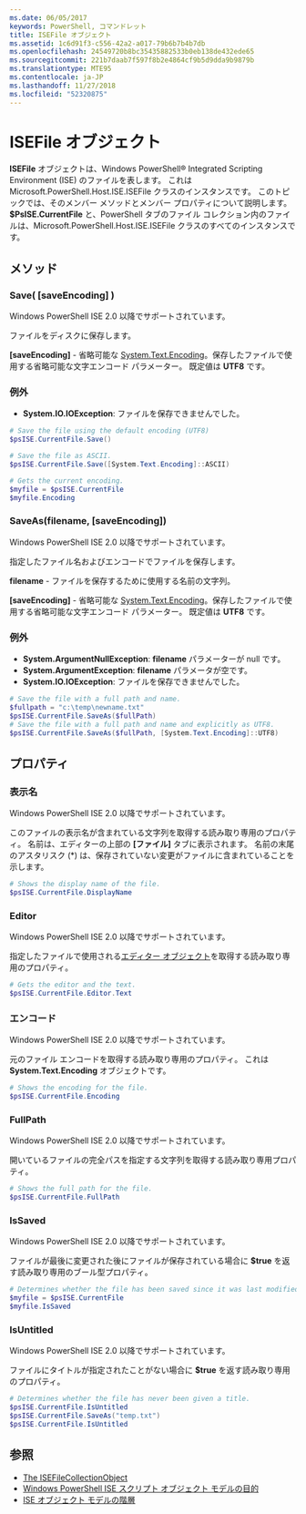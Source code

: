 ```yaml
---
ms.date: 06/05/2017
keywords: PowerShell, コマンドレット
title: ISEFile オブジェクト
ms.assetid: 1c6d91f3-c556-42a2-a017-79b6b7b4b7db
ms.openlocfilehash: 24549720b8bc35435882533b0eb138de432ede65
ms.sourcegitcommit: 221b7daab7f597f8b2e4864cf9b5d9dda9b9879b
ms.translationtype: MTE95
ms.contentlocale: ja-JP
ms.lasthandoff: 11/27/2018
ms.locfileid: "52320875"
---
```

# <a name="the-isefile-object"></a>ISEFile オブジェクト

**ISEFile** オブジェクトは、Windows PowerShell® Integrated Scripting Environment (ISE) のファイルを表します。 これは Microsoft.PowerShell.Host.ISE.ISEFile クラスのインスタンスです。 このトピックでは、そのメンバー メソッドとメンバー プロパティについて説明します。 **$PsISE.CurrentFile** と、PowerShell タブのファイル コレクション内のファイルは、Microsoft.PowerShell.Host.ISE.ISEFile クラスのすべてのインスタンスです。

## <a name="methods"></a>メソッド

### <a name="save-saveencoding-"></a>Save\( \[saveEncoding\] \)

Windows PowerShell ISE 2.0 以降でサポートされています。

ファイルをディスクに保存します。

**\[saveEncoding\]** - 省略可能な [System.Text.Encoding](https://msdn.microsoft.com/library/system.text.encoding.aspx)。保存したファイルで使用する省略可能な文字エンコード パラメーター。 既定値は **UTF8** です。

### <a name="exceptions"></a>例外

- **System.IO.IOException**: ファイルを保存できませんでした。

```powershell
# Save the file using the default encoding (UTF8)
$psISE.CurrentFile.Save()

# Save the file as ASCII.
$psISE.CurrentFile.Save([System.Text.Encoding]::ASCII)

# Gets the current encoding.
$myfile = $psISE.CurrentFile
$myfile.Encoding
```

### <a name="saveasfilename-saveencoding"></a>SaveAs\(filename, \[saveEncoding\]\)

Windows PowerShell ISE 2.0 以降でサポートされています。

指定したファイル名およびエンコードでファイルを保存します。

**filename** - ファイルを保存するために使用する名前の文字列。

**\[saveEncoding\]** - 省略可能な [System.Text.Encoding](https://msdn.microsoft.com/library/system.text.encoding.aspx)。保存したファイルで使用する省略可能な文字エンコード パラメーター。 既定値は **UTF8** です。

### <a name="exceptions"></a>例外

- **System.ArgumentNullException**: **filename** パラメーターが null です。
- **System.ArgumentException**: **filename** パラメータが空です。
- **System.IO.IOException**: ファイルを保存できませんでした。

```powershell
# Save the file with a full path and name.
$fullpath = "c:\temp\newname.txt"
$psISE.CurrentFile.SaveAs($fullPath)
# Save the file with a full path and name and explicitly as UTF8.
$psISE.CurrentFile.SaveAs($fullPath, [System.Text.Encoding]::UTF8)
```

## <a name="properties"></a>プロパティ

### <a name="displayname"></a>表示名

Windows PowerShell ISE 2.0 以降でサポートされています。

このファイルの表示名が含まれている文字列を取得する読み取り専用のプロパティ。 名前は、エディターの上部の **[ファイル]** タブに表示されます。 名前の末尾のアスタリスク \(\*\) は、保存されていない変更がファイルに含まれていることを示します。

```powershell
# Shows the display name of the file.
$psISE.CurrentFile.DisplayName
```

### <a name="editor"></a>Editor

Windows PowerShell ISE 2.0 以降でサポートされています。

指定したファイルで使用される[エディター オブジェクト](The-ISEEditor-Object.md)を取得する読み取り専用のプロパティ。

```powershell
# Gets the editor and the text.
$psISE.CurrentFile.Editor.Text
```

### <a name="encoding"></a>エンコード

Windows PowerShell ISE 2.0 以降でサポートされています。

元のファイル エンコードを取得する読み取り専用のプロパティ。 これは **System.Text.Encoding** オブジェクトです。

```powershell
# Shows the encoding for the file.
$psISE.CurrentFile.Encoding
```

### <a name="fullpath"></a>FullPath

Windows PowerShell ISE 2.0 以降でサポートされています。

開いているファイルの完全パスを指定する文字列を取得する読み取り専用プロパティ。

```powershell
# Shows the full path for the file.
$psISE.CurrentFile.FullPath
```

### <a name="issaved"></a>IsSaved

Windows PowerShell ISE 2.0 以降でサポートされています。

ファイルが最後に変更された後にファイルが保存されている場合に **$true** を返す読み取り専用のブール型プロパティ。

```powershell
# Determines whether the file has been saved since it was last modified.
$myfile = $psISE.CurrentFile
$myfile.IsSaved
```

### <a name="isuntitled"></a>IsUntitled

Windows PowerShell ISE 2.0 以降でサポートされています。

ファイルにタイトルが指定されたことがない場合に **$true** を返す読み取り専用のプロパティ。

```powershell
# Determines whether the file has never been given a title.
$psISE.CurrentFile.IsUntitled
$psISE.CurrentFile.SaveAs("temp.txt")
$psISE.CurrentFile.IsUntitled
```

## <a name="see-also"></a>参照

- [The ISEFileCollectionObject](The-ISEFileCollection-Object.md)
- [Windows PowerShell ISE スクリプト オブジェクト モデルの目的](Purpose-of-the-Windows-PowerShell-ISE-Scripting-Object-Model.md)
- [ISE オブジェクト モデルの階層](The-ISE-Object-Model-Hierarchy.md)